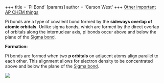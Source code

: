 +++
 title = 'Pi Bond'
[params]
	author = 'Carson West'
+++
[Other important AP CHEM things](./../other-important-ap-chem-things/)

Pi bonds are a type of covalent bond formed by the **sideways overlap of atomic orbitals**.  Unlike sigma bonds, which are formed by the direct overlap of orbitals along the internuclear axis, pi bonds occur above and below the plane of the [Sigma bond](./../sigma-bond/). 

**Formation:**

Pi bonds are formed when two **p orbitals** on adjacent atoms align parallel to each other. This alignment allows for electron density to be concentrated above and below the plane of the [Sigma bond](./../sigma-bond/). 

![](https://cdn1.byjus.com/wp-content/uploads/2022/11/Pi-Bonds-1-700x299.png)